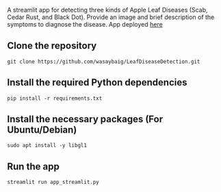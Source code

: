 A streamlit app for detecting three kinds of Apple Leaf Diseases (Scab, Cedar Rust, and Black Dot). Provide an image and brief description of the symptoms to diagnose the disease. App deployed [here](https://leafdiseasedetection-fgfefazhjqcy8ym4ubqynj.streamlit.app/)

## Clone the repository
```
git clone https://github.com/wasaybaig/LeafDiseaseDetection.git
```

## Install the required Python dependencies
```
pip install -r requirements.txt
```

## Install the necessary packages (For Ubuntu/Debian)
```
sudo apt install -y libgl1
```

## Run the app
```
streamlit run app_streamlit.py
```
